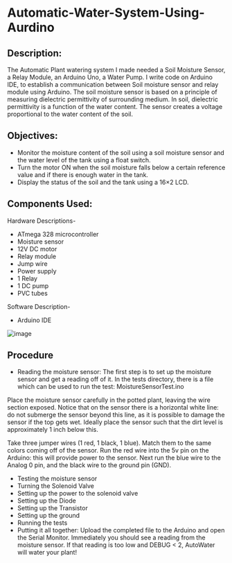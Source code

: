 # Automatic-Water-System-Using-Aurdino
## Description:
The Automatic Plant watering system I made needed a Soil Moisture Sensor, a Relay Module, an Arduino Uno, a Water Pump. I write code on Arduino IDE, to establish a communication between Soil moisture sensor and relay module using Arduino.  The soil moisture sensor is based on a principle of measuring dielectric permittivity of surrounding medium. In soil, dielectric permittivity is a function of the water content. The sensor creates a voltage proportional to the water content of the soil.

## Objectives:
  * Monitor the moisture content of the soil using a soil moisture sensor and the water level of the tank using a float switch.
  * Turn the motor ON when the soil moisture falls below a certain reference value and if there is enough water in the tank.
  * Display the status of the soil and the tank using a 16×2 LCD.


## Components Used:
Hardware Descriptions-
  * ATmega 328 microcontroller 
  * Moisture sensor 
  * 12V DC motor  
  * Relay module 
  * Jump wire 
  * Power supply  
  * 1 Relay
  * 1 DC pump
  * PVC tubes

Software Description-
  * Arduino IDE
  
![image](https://user-images.githubusercontent.com/79711020/115949143-795a4f00-a4f0-11eb-8b61-fef90b5377ec.png)

 ## Procedure
   * Reading the moisture sensor:
   The first step is to set up the moisture sensor and get a reading off of it. In the tests directory, there is a file which can be used to run the test: MoistureSensorTest.ino

Place the moisture sensor carefully in the potted plant, leaving the wire section exposed. Notice that on the sensor there is a horizontal white line: do not submerge the sensor beyond this line, as it is possible to damage the sensor if the top gets wet. Ideally place the sensor such that the dirt level is approximately 1 inch below this.

Take three jumper wires (1 red, 1 black, 1 blue). Match them to the same colors coming off of the sensor. Run the red wire into the 5v pin on the Arduino: this will provide power to the sensor. Next run the blue wire to the Analog 0 pin, and the black wire to the ground pin (GND).
   * Testing the moisture sensor
   * Turning the Solenoid Valve
   * Setting up the power to the solenoid valve
   * Setting up the Diode
   * Setting up the Transistor
   * Setting up the ground
   * Running the tests
   * Putting it all together: Upload the completed file to the Arduino and open the Serial Monitor. Immediately you should see a reading from the moisture sensor. If that reading is too low and DEBUG < 2, AutoWater will water your plant! 

